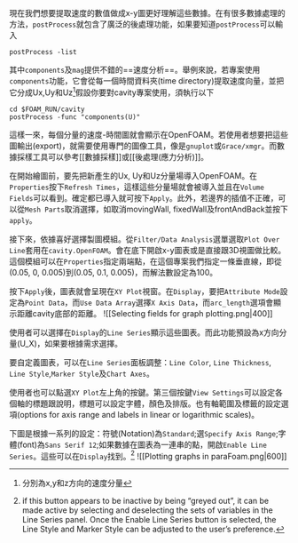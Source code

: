 現在我們想要提取速度的數值做成x-y圖更好理解這些數據。在有很多數據處理的方法，`postProcess`就包含了廣泛的後處理功能，如果要知道`postProcess`可以輸入
```
postProcess -list
```
其中`components`及`mag`提供不錯的==速度分析==。舉例來說，若專案使用`components`功能，它會從每一個時間資料夾(time directory)提取速度向量，並把它分成Ux,Uy和Uz[^1]假設你要對cavity專案使用，須執行以下
```
cd $FOAM_RUN/cavity
postProcess -func "components(U)"
```
這樣一來，每個分量的速度-時間圖就會顯示在OpenFOAM。若使用者想要把這些圖輸出(export)，就需要使用專門的圖像工具，像是`gnuplot`或`Grace/xmgr`。而數據採樣工具可以參考[[數據採樣]]或[[後處理(應力分析)]]。

在開始繪圖前，要先把新產生的Ux, Uy和Uz分量場導入OpenFOAM。在`Properties`按下`Refresh Times`，這樣這些分量場就會被導入並且在`Volume Fields`可以看到。確定都已導入就可按下`Apply`。此外，若邊界的插值不正確，可以從`Mesh Parts`取消選擇，如取消movingWall, fixedWall及frontAndBack並按下`apply`。

接下來，依據喜好選擇製圖模組。從`Filter/Data Analysis`選單選取`Plot Over Line`套用在`cavity.OpenFOAM`。會在底下開啟x-y圖表或是直接跟3D視圖做比較。這個模組可以在`Properties`指定兩端點，在這個專案我們指定一條垂直線，即從(0.05, 0, 0.005)到(0.05, 0.1, 0.005)，而解法數設定為100。

按下`Apply`後，圖表就會呈現在`XY Plot`視窗。在`Display`，要把`Attribute Mode`設定為`Point Data`，而`Use Data Array`選擇`X Axis Data`，而`arc_length`選項會顯示距離cavity底部的距離。
![[Selecting fields for graph plotting.png|400]]

使用者可以選擇在`Display`的`Line Series`顯示這些圖表。而此功能預設為x方向分量(U_X)，如果要根據需求選擇。

要自定義圖表，可以在`Line Series`面板調整：`Line Color`, `Line Thickness`, `Line Style`,`Marker Style`及`Chart Axes`。

使用者也可以點選`XY Plot`左上角的按鍵。第三個按鍵`View Settings`可以設定各個軸的標題跟說明，標題可以設定字體，顏色及排版。也有軸範圍及標籤的設定選項(options for axis range and labels in linear or logarithmic scales)。

下圖是根據一系列的設定：符號(Notation)為`Standard`;選`Specify Axis Range`;字體(font)為`Sans Serif 12`;如果數據在圖表為一連串的點，開啟`Enable Line Series`。這些可以在`Display`找到。[^note]
![[Plotting graphs in paraFoam.png|600]]

[^1]:分別為x,y和z方向的速度分量
[^note]:if this button appears to be inactive by being “greyed out”, it can be made active by selecting and deselecting the sets of variables in the Line Series panel. Once the Enable Line Series button is selected, the Line Style and Marker Style can be adjusted to the user’s preference.